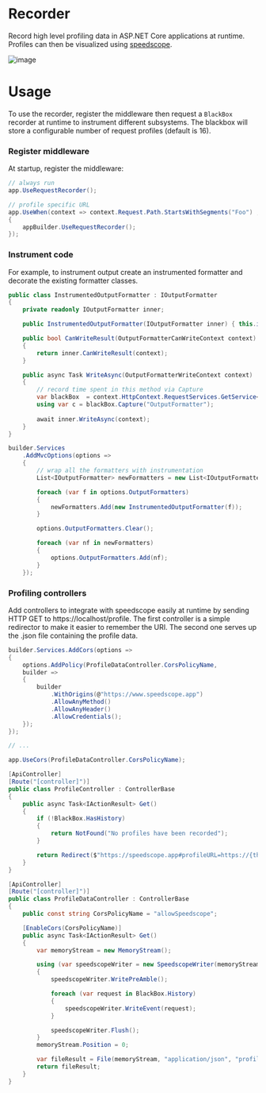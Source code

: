 # Recorder
Record high level profiling data in ASP.NET Core applications at runtime. Profiles can then be visualized using [speedscope](https://github.com/jlfwong/speedscope).

![image](https://user-images.githubusercontent.com/12851828/222244380-f5b1138f-ba71-4c77-831b-59cc556ff539.png)


# Usage

To use the recorder, register the middleware then request a `BlackBox` recorder at runtime to instrument different subsystems. The blackbox will store a configurable number of request profiles (default is 16).

### Register middleware

At startup, register the middleware:

```cs
// always run 
app.UseRequestRecorder();

// profile specific URL
app.UseWhen(context => context.Request.Path.StartsWithSegments("Foo") , appBuilder =>
{
    appBuilder.UseRequestRecorder();
});
```

### Instrument code

For example, to instrument output create an instrumented formatter and decorate the existing formatter classes.

```cs
public class InstrumentedOutputFormatter : IOutputFormatter
{
    private readonly IOutputFormatter inner;

    public InstrumentedOutputFormatter(IOutputFormatter inner) { this.inner = inner; }

    public bool CanWriteResult(OutputFormatterCanWriteContext context)
    {
        return inner.CanWriteResult(context);
    }

    public async Task WriteAsync(OutputFormatterWriteContext context)
    {
        // record time spent in this method via Capture
        var blackBox  = context.HttpContext.RequestServices.GetService<BlackBox>();
        using var c = blackBox.Capture("OutputFormatter");
        
        await inner.WriteAsync(context);
    }
}
```

```cs
builder.Services
    .AddMvcOptions(options => 
    {
        // wrap all the formatters with instrumentation
        List<IOutputFormatter> newFormatters = new List<IOutputFormatter>(options.OutputFormatters.Count);

        foreach (var f in options.OutputFormatters)
        {
            newFormatters.Add(new InstrumentedOutputFormatter(f));
        }

        options.OutputFormatters.Clear();

        foreach (var nf in newFormatters)
        {
            options.OutputFormatters.Add(nf);
        }
    });
```

### Profiling controllers

Add controllers to integrate with speedscope easily at runtime by sending HTTP GET to https://localhost/profile. The first controller is a simple redirector to make it easier to remember the URI. The second one serves up the .json file containing the profile data.

```cs
builder.Services.AddCors(options =>
{
    options.AddPolicy(ProfileDataController.CorsPolicyName,
    builder =>
    {
        builder
            .WithOrigins(@"https://www.speedscope.app")
            .AllowAnyMethod()
            .AllowAnyHeader()
            .AllowCredentials();
    });
});

// ...

app.UseCors(ProfileDataController.CorsPolicyName);
```

```cs
[ApiController]
[Route("[controller]")]
public class ProfileController : ControllerBase
{
    public async Task<IActionResult> Get()
    {
        if (!BlackBox.HasHistory)
        { 
            return NotFound("No profiles have been recorded");
        }

        return Redirect($"https://speedscope.app#profileURL=https://{this.HttpContext.Request.Host}/ProfileData");
    }
}

[ApiController]
[Route("[controller]")]
public class ProfileDataController : ControllerBase
{
    public const string CorsPolicyName = "allowSpeedscope";

    [EnableCors(CorsPolicyName)]
    public async Task<IActionResult> Get()
    {
        var memoryStream = new MemoryStream();

        using (var speedscopeWriter = new SpeedscopeWriter(memoryStream))
        {
            speedscopeWriter.WritePreAmble();

            foreach (var request in BlackBox.History)
            {
                speedscopeWriter.WriteEvent(request);
            }

            speedscopeWriter.Flush();
        }
        memoryStream.Position = 0;

        var fileResult = File(memoryStream, "application/json", "profile.json");
        return fileResult;
    }
}
```
